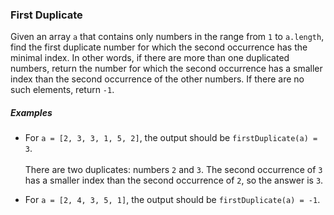 ### First Duplicate

Given an array `a` that contains only numbers in the range from `1` to `a.length`, find the first duplicate number for which the second occurrence has the minimal index. In other words, if there are more than one duplicated numbers, return the number for which the second occurrence has a smaller index than the second occurrence of the other numbers. If there are no such elements, return `-1`.

##### Examples

* For `a = [2, 3, 3, 1, 5, 2]`, the output should be
`firstDuplicate(a) = 3`. <br><br>There are two duplicates: numbers `2` and `3`. The second occurrence of `3` has a smaller index than the second occurrence of `2`, so the answer is `3`.

* For `a = [2, 4, 3, 5, 1]`, the output should be
`firstDuplicate(a) = -1`.
